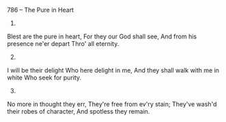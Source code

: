 786 – The Pure in Heart


1.
Blest are the pure in heart,
For they our God shall see,
And from his presence ne'er depart
Thro' all eternity.

2.
I will be their delight
Who here delight in me,
And they shall walk with me in white
Who seek for purity.

3.
No more in thought they err,
They're free from ev'ry stain;
They've wash'd their robes of character,
And spotless they remain.


